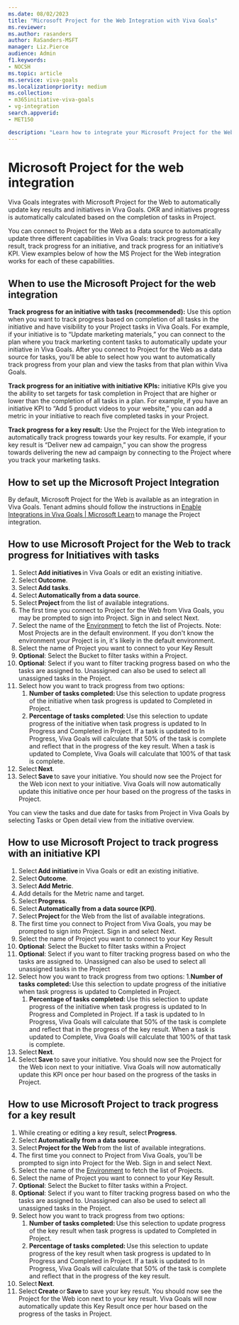 ```yaml
---
ms.date: 08/02/2023
title: "Microsoft Project for the Web Integration with Viva Goals"
ms.reviewer: 
ms.author: rasanders
author: RaSanders-MSFT
manager: Liz.Pierce
audience: Admin
f1.keywords:
- NOCSH
ms.topic: article
ms.service: viva-goals
ms.localizationpriority: medium
ms.collection:  
- m365initiative-viva-goals
- vg-integration
search.appverid:
- MET150

description: "Learn how to integrate your Microsoft Project for the Web with Viva Goals."
---
```


# Microsoft Project for the web integration

Viva Goals integrates with Microsoft Project for the Web to automatically update key results and initiatives in Viva Goals. OKR and initiatives progress is automatically calculated based on the completion of tasks in Project.  

You can connect to Project for the Web as a data source to automatically update three different capabilities in Viva Goals: track progress for a key result, track progress for an initiative, and track progress for an initiative’s KPI. View examples below of how the MS Project for the Web integration works for each of these capabilities. 

## When to use the Microsoft Project for the web integration 

**Track progress for an initiative with tasks (recommended):** Use this option when you want to track progress based on completion of all tasks in the initiative and have visibility to your Project tasks in Viva Goals. For example, if your initiative is to “Update marketing materials,” you can connect to the plan where you track marketing content tasks to automatically update your initiative in Viva Goals. After you connect to Project for the Web as a data source for tasks, you'll be able to select how you want to automatically track progress from your plan and view the tasks from that plan within Viva Goals. 

**Track progress for an initiative with initiative KPIs:** initiative KPIs give you the ability to set targets for task completion in Project that are higher or lower than the completion of all tasks in a plan. For example, if you have an initiative KPI to “Add 5 product videos to your website,” you can add a metric in your initiative to reach five completed tasks in your Project. 

**Track progress for a key result:** Use the Project for the Web integration to automatically track progress towards your key results. For example, if your key result is “Deliver new ad campaign,” you can show the progress towards delivering the new ad campaign by connecting to the Project where you track your marketing tasks. 

## How to set up the Microsoft Project Integration 

By default, Microsoft Project for the Web is available as an integration in Viva Goals. Tenant admins should follow the instructions in [Enable Integrations in Viva Goals | Microsoft Learn](vg-integrations-administration-overview.md) to manage the Project integration. 

## How to use Microsoft Project for the Web to track progress for Initiatives with tasks 

1. Select **Add initiatives** in Viva Goals or edit an existing initiative. 
1. Select **Outcome**. 
1. Select **Add tasks**. 
1. Select **Automatically from a data source**. 
1. Select **Project** from the list of available integrations. 
1. The first time you connect to Project for the Web from Viva Goals, you may be prompted to sign into Project. Sign in and select Next. 
1. Select the name of the [Environment](/azure/deployment-environments/overview-what-is-azure-deployment-environments) to fetch the list of Projects. Note: Most Projects are in the default environment. If you don't know the environment your Project is in, it's likely in the default environment.
1. Select the name of Project you want to connect to your Key Result
1. **Optional**: Select the Bucket to filter tasks within a Project.
1. **Optional**: Select if you want to filter tracking progress based on who the tasks are assigned to. Unassigned can also be used to select all unassigned tasks in the Project.
1. Select how you want to track progress from two options: 
    1. **Number of tasks completed:** Use this selection to update progress of the initiative when task progress is updated to Completed in Project. 
    1. **Percentage of tasks completed**: Use this selection to update progress of the initiative when task progress is updated to In Progress and Completed in Project. If a task is updated to In Progress, Viva Goals will calculate that 50% of the task is complete and reflect that in the progress of the key result. When a task is updated to Complete, Viva Goals will calculate that 100% of that task is complete. 
1. Select **Next**. 
1. Select **Save** to save your initiative. You should now see the Project for the Web icon next to your initiative. Viva Goals will now automatically update this initiative once per hour based on the progress of the tasks in Project. 

You can view the tasks and due date for tasks from Project in Viva Goals by selecting Tasks or Open detail view from the initiative overview. 

## How to use Microsoft Project to track progress with an initiative KPI 

1. Select **Add initiative** in Viva Goals or edit an existing initiative. 
1. Select **Outcome**. 
1. Select **Add Metric**. 
1. Add details for the Metric name and target. 
1. Select **Progress**. 
1. Select **Automatically from a data source (KPI)**. 
1. Select **Project** for the Web from the list of available integrations. 
1. The first time you connect to Project from Viva Goals, you may be prompted to sign into Project. Sign in and select Next. 
1. Select the name of Project you want to connect to your Key Result 
1. **Optional**: Select the Bucket to filter tasks within a Project 
1. **Optional**: Select if you want to filter tracking progress based on who the tasks are assigned to. Unassigned can also be used to select all unassigned tasks in the Project 
1. Select how you want to track progress from two options: 
    1.**Number of tasks completed:** Use this selection to update progress of the initiative when task progress is updated to Completed in Project. 
    1. **Percentage of tasks completed:** Use this selection to update progress of the initiative when task progress is updated to In Progress and Completed in Project. If a task is updated to In Progress, Viva Goals will calculate that 50% of the task is complete and reflect that in the progress of the key result. When a task is updated to Complete, Viva Goals will calculate that 100% of that task is complete. 
1. Select **Next**. 
1. Select **Save** to save your initiative. You should now see the Project for the Web icon next to your initiative. Viva Goals will now automatically update this KPI once per hour based on the progress of the tasks in Project.

## How to use Microsoft Project to track progress for a key result 

1. While creating or editing a key result, select **Progress**. 
1. Select **Automatically from a data source**. 
1. Select **Project for the Web** from the list of available integrations. 
1. The first time you connect to Project from Viva Goals, you'll be prompted to sign into Project for the Web. Sign in and select Next. 
1. Select the name of the [Environment](/azure/deployment-environments/overview-what-is-azure-deployment-environments) to fetch the list of Projects.
1. Select the name of Project you want to connect to your Key Result.
1. **Optional**: Select the Bucket to filter tasks within a Project.
1. **Optional**: Select if you want to filter tracking progress based on who the tasks are assigned to. Unassigned can also be used to select all unassigned tasks in the Project.
1. Select how you want to track progress from two options: 
    1. **Number of tasks completed:** Use this selection to update progress of the key result when task progress is updated to Completed in Project. 
    1. **Percentage of tasks completed:** Use this selection to update progress of the key result when task progress is updated to In Progress and Completed in Project. If a task is updated to In Progress, Viva Goals will calculate that 50% of the task is complete and reflect that in the progress of the key result. 
1. Select **Next**. 
1. Select **Create** or **Save** to save your key result. You should now see the Project for the Web icon next to your key result. Viva Goals will now automatically update this Key Result once per hour based on the progress of the tasks in Project. 